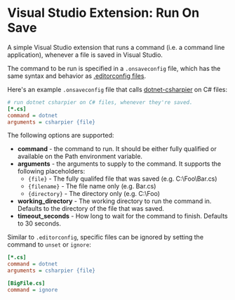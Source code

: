 Visual Studio Extension: Run On Save
====================================

A simple Visual Studio extension that runs a command (i.e. a command line application), whenever a file is saved in Visual Studio.

The command to be run is specified in a `.onsaveconfig` file, which has the same syntax and behavior as [.editorconfig files](https://editorconfig.org/).

Here's an example `.onsaveconfig` file that calls [dotnet-csharpier](https://github.com/belav/csharpier) on C# files:

```ini
# run dotnet csharpier on C# files, whenever they're saved.
[*.cs]
command = dotnet
arguments = csharpier {file}
```

The following options are supported:

- **command** - the command to run. It should be either fully qualified or available on the Path environment variable.
- **arguments** - the arguments to supply to the command. It supports the following placeholders:
  - `{file}` - The fully qualifed file that was saved (e.g. C:\Foo\Bar.cs)
  - `{filename}` - The file name only (e.g. Bar.cs)
  - `{directory}` - The directory only (e.g. C:\Foo)
- **working_directory** - The working directory to run the command in. Defaults to the directory of the file that was saved.
- **timeout_seconds** - How long to wait for the command to finish. Defaults to 30 seconds.

Similar to `.editorconfig`, specific files can be ignored by setting the command to `unset` or `ignore`:

```ini
[*.cs]
command = dotnet
arguments = csharpier {file}

[BigFile.cs]
command = ignore
```